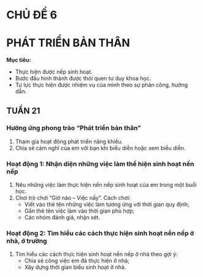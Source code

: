 # CHỦ ĐỀ 6
# PHÁT TRIỂN BẢN THÂN

**Mục tiêu:**
* Thực hiện được nếp sinh hoạt.
* Bước đầu hình thành được thói quen tư duy khoa học.
* Tự lực thực hiện được nhiệm vụ của mình theo sự phân công, hướng dẫn.

## TUẦN 21

### Hưởng ứng phong trào “Phát triển bản thân”
1. Tham gia hoạt động phát triển năng khiếu.
2. Chia sẻ cảm nghĩ của em với bạn khi biểu diễn hoặc xem biểu diễn.

### Hoạt động 1: Nhận diện những việc làm thể hiện sinh hoạt nến nếp
1. Nêu những việc làm thực hiện nến nếp sinh hoạt của em trong một buổi học.
2. Chơi trò chơi “Giờ nào – Việc nấy”.
    Cách chơi:
    - Viết vào thẻ tên những việc làm tương ứng với thời gian quy định;
    - Gắn thẻ tên việc làm vào thời gian phù hợp;
    - Các nhóm đánh giá, nhận xét.

### Hoạt động 2: Tìm hiểu các cách thực hiện sinh hoạt nền nếp ở nhà, ở trường
1. Tìm hiểu các cách thực hiện sinh hoạt nền nếp ở nhà theo gợi ý:
    - Chia sẻ công việc em đã thực hiện ở nhà;
    - Xây dựng thời gian biểu sinh hoạt ở nhà.
